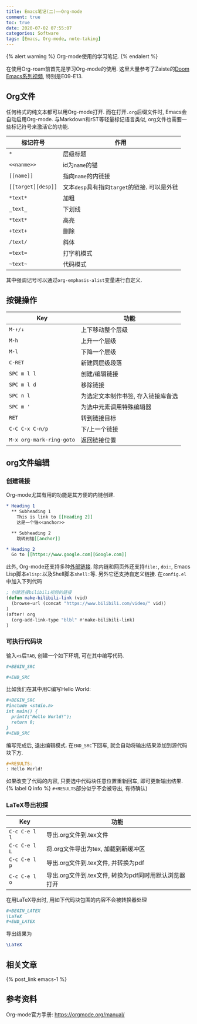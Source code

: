 ```yaml
---
title: Emacs笔记(二)——Org-mode
comment: true
toc: true
date: 2020-07-02 07:55:07
categories: Software
tags: [Emacs, Org-mode, note-taking]
---
```


{% alert warning %}
Org-mode使用的学习笔记.
{% endalert %}
<!--more-->

在使用Org-roam前首先是学习Org-mode的使用. 这里大量参考了Zaiste的[Doom Emacs系列视频](https://www.youtube.com/watch?v=rCMh7srOqvw&list=PLhXZp00uXBk4np17N39WvB80zgxlZfVwj), 特别是E09-E13.

## Org文件

任何格式的纯文本都可以用Org-mode打开. 而在打开`.org`后缀文件时, Emacs会自动启用Org-mode. 与Markdown和rST等轻量标记语言类似, org文件也需要一些标记符号来激活它的功能.

| 标记符号           | 作用                                         |
| ------------------ | -------------------------------------------- |
| `*`                | 层级标题                                     |
| `<<nanme>>`        | id为`name`的锚                               |
| `[[name]]`         | 指向`name`的内链接                           |
| `[[target][desp]]` | 文本`desp`具有指向`target`的链接. 可以是外链 |
| `*text*`           | 加粗                                         |
| `_text_`           | 下划线                                       |
| `*text*`           | 高亮                                         |
| `+text+`           | 删除                                         |
| `/text/`           | 斜体                                         |
| `=text=`           | 打字机模式                                   |
| `~text~`           | 代码模式                                     |

其中强调记号可以通过`org-emphasis-alist`变量进行自定义.

## 按键操作

| Key                      | 功能                               |
| ------------------------ | ---------------------------------- |
| `M-↑/↓`                  | 上下移动整个层级                   |
| `M-h`                    | 上升一个层级                       |
| `M-l`                    | 下降一个层级                       |
| `C-RET`                  | 新建同层级段落                     |
| `SPC m l l`              | 创建/编辑链接                      |
| `SPC m l d`              | 移除链接                           |
| `SPC n l`                | 为选定文本制作书签, 存入链接库备选 |
| `SPC m '`                | 为选中元素调用特殊编辑器           |
| `RET`                    | 转到链接目标                       |
| `C-C C-x C-n/p`          | 下/上一个链接                      |
| `M-x org-mark-ring-goto` | 返回链接位置                       |

## org文件编辑

### 创建链接

Org-mode尤其有用的功能是其方便的内链创建.

```org
* Heading 1
  ** Subheading 1
    This is link to [[Heading 2]]
    这是一个锚<<anchor>>

  ** Subheading 2
    跳转到锚[[anchor]]

* Heading 2
  Go to [[https://www.google.com][Google.com]]
```

此外, Org-mode还支持多种[外部链接](https://orgmode.org/manual/External-Links.html#External-Links). 除内链和网页外还支持`file:`, `doi:`, Emacs Lisp脚本`elisp:`以及Shell脚本`shell:`等. 另外它还支持自定义链接. 在`config.el`中加入下列代码

```lisp
; 创建连接bilibili视频的链接
(defun make-bilibili-link (vid)
  (browse-url (concat "https://www.bilibili.com/video/" vid))  
)
(after! org
  (org-add-link-type "blbl" #'make-bilibili-link)
)
```

### 可执行代码块

输入`<s`后`TAB`, 创建一个如下环境, 可在其中编写代码.

```org
#+BEGIN_SRC

#+END_SRC
```

比如我们在其中用C编写Hello World:

```org
#+BEGIN_SRC
#include <stdio.h>
int main() {
  printf("Hello World!");
  return 0;
}
#+END_SRC
```

编写完成后, 退出编辑模式. 在`END_SRC`下回车, 就会自动将输出结果添加到源代码块下方.

```org
#+RESULTS:
: Hello World!
```

如果改变了代码的内容, 只要选中代码块任意位置重新回车, 即可更新输出结果. {% label Q info %} `#+RESULTS`部分似乎不会被导出, 有待确认)

### LaTeX导出初探

| Key           | 功能                                                  |
| ------------- | ----------------------------------------------------- |
| `C-c C-e l l` | 导出.org文件到.tex文件                                |
| `C-c C-e l L` | 将.org文件导出为tex, 加载到新缓冲区                   |
| `C-c C-e l p` | 导出.org文件到.tex文件, 并转换为pdf                   |
| `C-c C-e l o` | 导出.org文件到.tex文件, 转换为pdf同时用默认浏览器打开 |

在用LaTeX导出时, 用如下代码块包围的内容不会被转换器处理

```org
#+BEGIN_LATEX
\LaTeX
#+END_LATEX
```

导出结果为

```latex
\LaTeX
```

## 相关文章

{% post_link emacs-1 %}

## 参考资料

Org-mode官方手册: <https://orgmode.org/manual/>
